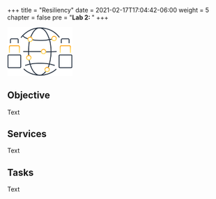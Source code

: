 +++
title = "Resiliency"
date = 2021-02-17T17:04:42-06:00
weight = 5
chapter = false
pre = "<b>Lab 2:  </b>"
+++

<img src="images/rel.png" alt="drawing" width="150"/>

## Objective

Text 

## Services

Text

## Tasks

Text
